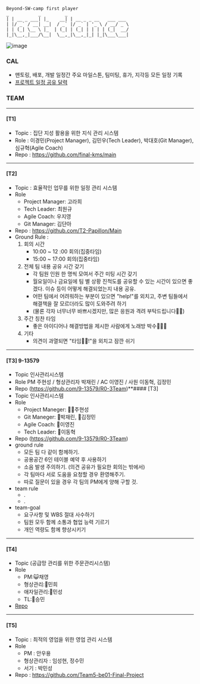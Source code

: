```
Beyond-SW-camp first player
_           _         _
| | __ _ ___| |_    __| | __ _ _ __   ___ ___
| |/ _` / __| __|  / _` |/ _` | '_ \ / __/ _ \
| | (_| \__ \ |_  | (_| | (_| | | | | (_|  __/
|_|\__,_|___/\__|  \__,_|\__,_|_| |_|\___\___|

```
![image](https://github.com/beyond-sw-camp/beyond-sw-camp-be01_finale_project/assets/87309910/765d9b05-cc37-46cd-bbbd-5cd4ceb2f59b)
### CAL
- 맨토링, 배포, 개발 일정간 주요 마일스톤, 팀미팅, 휴가, 지각등 모든 일정 기록
- [ 프로젝트 일정 공유 달력 ]( https://calendar.google.com/calendar/u/0?cid=NjEwOWQ2ZWY0NTA5YTYyMzBkNDQ0NmIzOTQ3NDQ5ZGZmYjAxMWRmYzU5NDgxYzk4YjA3MzNiYTBmNzQ1ZThjNUBncm91cC5jYWxlbmRhci5nb29nbGUuY29t )
  
### TEAM
----
#### [T1]
- Topic : 집단 지성 활용을 위한 지식 관리 시스템
- Role : 이경민(Project Manager), 김민우(Tech Leader), 박대호(Git Manager), 심규혁(Agile Coach)
- Repo : https://github.com/final-kms/main
  
----
#### [T2]
- Topic : 효율적인 업무를 위한 일정 관리 시스템
- Role
     - Project Manager: 고라희
     - Tech Leader: 최원규
     - Agile Coach: 우지영
     - Git Manager: 김단아
- Repo : https://github.com/T2-Papillon/Main
- Ground Rule :
  1) 회의 시간
     - 10:00 ~ 12 :00 회의(집중타임)
     - 15:00 ~ 17:00 회의(집중타임)
  2) 전체 팀 내용 공유 시간 갖기
     - 각 팀원 인원 한 명씩 모여서 주간 미팅 시간 갖기
     - 월요일이나 금요일에 팀 별 상황 진척도를 공유할 수 있는 시간이 있으면 좋겠다. 이슈 등이 어떻게 해결되었는지 내용 공유.
     - 어떤 팀에서 어려워하는 부분이 있으면 "help!"를 외치고, 주변 팀들에서 해결책을 잘 모르더라도 많이 도와주려 하기
     - (물론 각자 너무너무 바쁘시겠지만, 많은 응원과 격려 부탁드립니다🙇‍♀️)
  3) 주간 칭찬 타임
     - 좋은 아이디어나 해결방법을 제시한 사람에게 노래방 박수👏👏👏
  4) 기타
     - 의견이 과열되면 "타임🛑🤚!"을 외치고 잠깐 쉬기
  

----
#### [T3] 9-13579
- Topic 인사관리시스템
- Role PM 주현성 / 형상관리자 박재린 / AC 이영진 / 사원 이동혁, 김정민
- Repo (https://github.com/9-13579/R0-3Team)**#### [T3]
- Topic 인사관리시스템
- Role
    - Project Maneger: 🐻‍❄️주현성
    - Git Maneger: 🐯박재린, 🐨김정민
    - Agile Coach: 🐰이영진
    - Tech Leader: 🐻이동혁
- Repo (https://github.com/9-13579/R0-3Team)
- ground rule
    - 모든 팀 다 같이 함께하기. 
    - 공용공간 6인 테이블 예약 후 사용하기
    - 소음 발생 주의하기. (의견 공유가 필요한 회의는 밖에서)
    - 각 팀마다 서로 도움을 요청할 경우 환영해주기.
    - 따로 질문이 있을 경우 각 팀의 PM에게 양해 구할 것.
- team rule
    - .
    - .
- team-goal
    - 요구사항 및 WBS 절대 사수하기
    - 팀원 모두 함께 소통과 협업 능력 기르기
    - 개인 역량도 함께 향상시키기

----
#### [T4]
- Topic (공급망 관리를 위한 주문관리시스템)
- Role
    - PM:😺채영
    - 형상관리:🦔민희
    - 애자일관리:🐯민성
    - TL:🐹승민
- [Repo](https://github.com/team4-order/team4-main)

----
#### [T5]
- Topic : 최적의 영업을 위한 영업 관리 시스템
- Role
  - PM : 안우용
  - 형상관리자 : 임성현, 정수민 
  - 서기 : 박민성
- Repo : https://github.com/Team5-be01-Final-Project 
